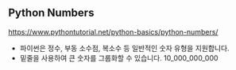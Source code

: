 ## Python Numbers
https://www.pythontutorial.net/python-basics/python-numbers/

- 파이썬은 정수, 부동 소수점, 복소수 등 일반적인 숫자 유형을 지원합니다.
- 밑줄을 사용하여 큰 숫자를 그룹화할 수 있습니다. 10_000_000_000 